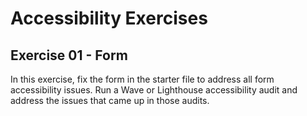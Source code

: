 # Accessibility Exercises

## Exercise 01 - Form

In this exercise, fix the form in the starter file to address all form accessibility issues. Run a Wave or Lighthouse accessibility audit and address the issues that came up in those audits.

